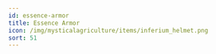 ```yaml
---
id: essence-armor
title: Essence Armor
icon: /img/mysticalagriculture/items/inferium_helmet.png
sort: 51
---
```


